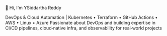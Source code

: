 👋 Hi, I'm YSiddartha Reddy

DevOps & Cloud Automation | Kubernetes • Terraform • GitHub Actions • AWS • Linux • Azure
Passionate about DevOps and building expertise in CI/CD pipelines, cloud‑native infra, and observability for real‑world projects
